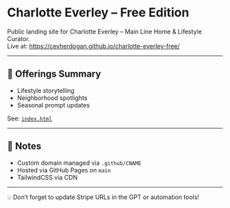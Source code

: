 # Charlotte Everley – Free Edition

Public landing site for Charlotte Everley – Main Line Home & Lifestyle Curator.  
Live at: https://cevherdogan.github.io/charlotte-everley-free/

---

## 🛒 Offerings Summary

- Lifestyle storytelling
- Neighborhood spotlights
- Seasonal prompt updates

See: [`index.html`](https://cevherdogan.github.io/charlotte-everley-free/)

---

## 🔐 Notes

- Custom domain managed via `.github/CNAME`
- Hosted via GitHub Pages on `main`
- TailwindCSS via CDN

---

💡 Don’t forget to update Stripe URLs in the GPT or automation tools!

